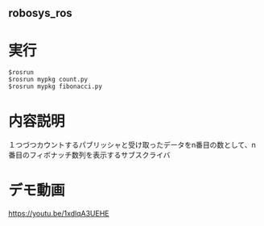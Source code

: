## robosys_ros
# 実行
```
$rosrun                
$rosrun mypkg count.py  
$rosrun mypkg fibonacci.py  
```
# 内容説明
１つづつカウントするパブリッシャと受け取ったデータをn番目の数として、n番目のフィボナッチ数列を表示するサブスクライバ
# デモ動画
https://youtu.be/1xdlqA3UEHE
